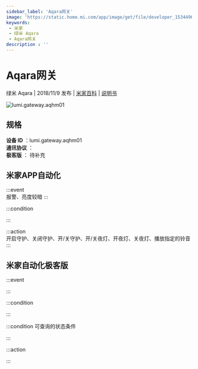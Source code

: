 ```yaml
---
sidebar_label: 'Aqara网关'
image: 'https://static.home.mi.com/app/image/get/file/developer_1534496090amm6sc5a.png'
keywords: 
 - 米家
 - 绿米 Aqara
 - Aqara网关
description : ''
---
```

# Aqara网关

绿米 Aqara | 2018/11/9 发布 | [米家百科](https://home.mi.com/webapp/content/baike/product/index.html?model=lumi.gateway.aqhm01) | [说明书](https://home.mi.com/views/introduction.html?model=lumi.gateway.aqhm01&region=cn)

![lumi.gateway.aqhm01](https://static.home.mi.com/app/image/get/file/developer_1534496090amm6sc5a.png)

## 规格  
> 
**设备 ID** ：lumi.gateway.aqhm01  
**通讯协议** ：  
**极客版**  ： 待补充 


## 米家APP自动化  

:::event  
报警、亮度较暗
:::

:::condition  

:::

:::action   
开启守护、关闭守护、开/关守护、开/关夜灯、开夜灯、关夜灯、播放指定的铃音
:::

## 米家自动化极客版  

:::event  

:::

:::condition  

:::

:::condition 可查询的状态条件  

:::

:::action  

:::

        
